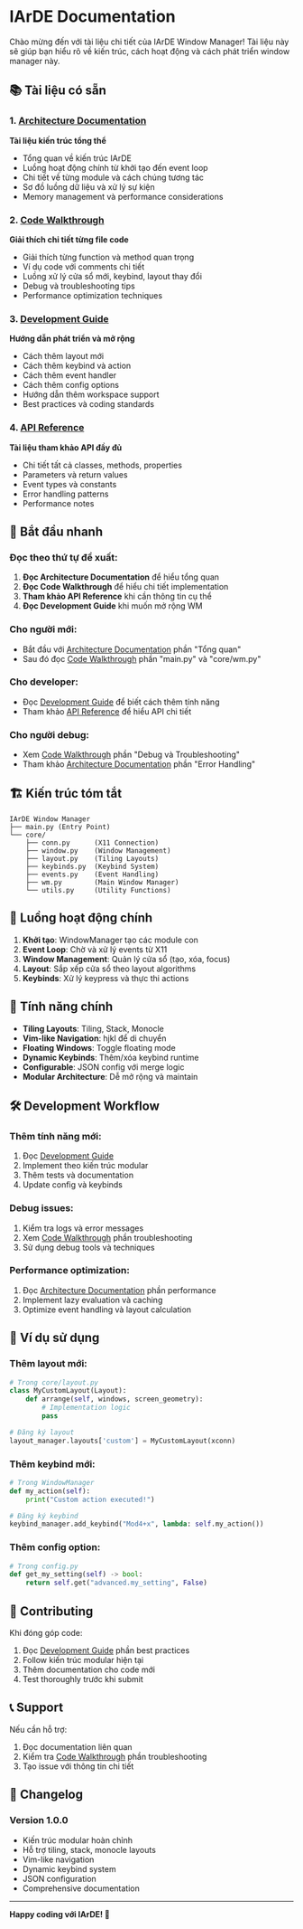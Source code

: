 # IArDE Documentation

Chào mừng đến với tài liệu chi tiết của IArDE Window Manager! Tài liệu này sẽ giúp bạn hiểu rõ về kiến trúc, cách hoạt động và cách phát triển window manager này.

## 📚 Tài liệu có sẵn

### 1. [Architecture Documentation](ARCHITECTURE.md)
**Tài liệu kiến trúc tổng thể**
- Tổng quan về kiến trúc IArDE
- Luồng hoạt động chính từ khởi tạo đến event loop
- Chi tiết về từng module và cách chúng tương tác
- Sơ đồ luồng dữ liệu và xử lý sự kiện
- Memory management và performance considerations

### 2. [Code Walkthrough](CODE_WALKTHROUGH.md)
**Giải thích chi tiết từng file code**
- Giải thích từng function và method quan trọng
- Ví dụ code với comments chi tiết
- Luồng xử lý cửa sổ mới, keybind, layout thay đổi
- Debug và troubleshooting tips
- Performance optimization techniques

### 3. [Development Guide](DEVELOPMENT_GUIDE.md)
**Hướng dẫn phát triển và mở rộng**
- Cách thêm layout mới
- Cách thêm keybind và action
- Cách thêm event handler
- Cách thêm config options
- Hướng dẫn thêm workspace support
- Best practices và coding standards

### 4. [API Reference](API_REFERENCE.md)
**Tài liệu tham khảo API đầy đủ**
- Chi tiết tất cả classes, methods, properties
- Parameters và return values
- Event types và constants
- Error handling patterns
- Performance notes

## 🚀 Bắt đầu nhanh

### Đọc theo thứ tự đề xuất:

1. **Đọc Architecture Documentation** để hiểu tổng quan
2. **Đọc Code Walkthrough** để hiểu chi tiết implementation
3. **Tham khảo API Reference** khi cần thông tin cụ thể
4. **Đọc Development Guide** khi muốn mở rộng WM

### Cho người mới:
- Bắt đầu với [Architecture Documentation](ARCHITECTURE.md) phần "Tổng quan"
- Sau đó đọc [Code Walkthrough](CODE_WALKTHROUGH.md) phần "main.py" và "core/wm.py"

### Cho developer:
- Đọc [Development Guide](DEVELOPMENT_GUIDE.md) để biết cách thêm tính năng
- Tham khảo [API Reference](API_REFERENCE.md) để hiểu API chi tiết

### Cho người debug:
- Xem [Code Walkthrough](CODE_WALKTHROUGH.md) phần "Debug và Troubleshooting"
- Tham khảo [Architecture Documentation](ARCHITECTURE.md) phần "Error Handling"

## 🏗️ Kiến trúc tóm tắt

```
IArDE Window Manager
├── main.py (Entry Point)
└── core/
    ├── conn.py      (X11 Connection)
    ├── window.py    (Window Management)
    ├── layout.py    (Tiling Layouts)
    ├── keybinds.py  (Keybind System)
    ├── events.py    (Event Handling)
    ├── wm.py        (Main Window Manager)
    └── utils.py     (Utility Functions)
```

## 🔄 Luồng hoạt động chính

1. **Khởi tạo**: WindowManager tạo các module con
2. **Event Loop**: Chờ và xử lý events từ X11
3. **Window Management**: Quản lý cửa sổ (tạo, xóa, focus)
4. **Layout**: Sắp xếp cửa sổ theo layout algorithms
5. **Keybinds**: Xử lý keypress và thực thi actions

## 🎯 Tính năng chính

- **Tiling Layouts**: Tiling, Stack, Monocle
- **Vim-like Navigation**: hjkl để di chuyển
- **Floating Windows**: Toggle floating mode
- **Dynamic Keybinds**: Thêm/xóa keybind runtime
- **Configurable**: JSON config với merge logic
- **Modular Architecture**: Dễ mở rộng và maintain

## 🛠️ Development Workflow

### Thêm tính năng mới:
1. Đọc [Development Guide](DEVELOPMENT_GUIDE.md)
2. Implement theo kiến trúc modular
3. Thêm tests và documentation
4. Update config và keybinds

### Debug issues:
1. Kiểm tra logs và error messages
2. Xem [Code Walkthrough](CODE_WALKTHROUGH.md) phần troubleshooting
3. Sử dụng debug tools và techniques

### Performance optimization:
1. Đọc [Architecture Documentation](ARCHITECTURE.md) phần performance
2. Implement lazy evaluation và caching
3. Optimize event handling và layout calculation

## 📖 Ví dụ sử dụng

### Thêm layout mới:
```python
# Trong core/layout.py
class MyCustomLayout(Layout):
    def arrange(self, windows, screen_geometry):
        # Implementation logic
        pass

# Đăng ký layout
layout_manager.layouts['custom'] = MyCustomLayout(xconn)
```

### Thêm keybind mới:
```python
# Trong WindowManager
def my_action(self):
    print("Custom action executed!")

# Đăng ký keybind
keybind_manager.add_keybind("Mod4+x", lambda: self.my_action())
```

### Thêm config option:
```python
# Trong config.py
def get_my_setting(self) -> bool:
    return self.get("advanced.my_setting", False)
```

## 🤝 Contributing

Khi đóng góp code:
1. Đọc [Development Guide](DEVELOPMENT_GUIDE.md) phần best practices
2. Follow kiến trúc modular hiện tại
3. Thêm documentation cho code mới
4. Test thoroughly trước khi submit

## 📞 Support

Nếu cần hỗ trợ:
1. Đọc documentation liên quan
2. Kiểm tra [Code Walkthrough](CODE_WALKTHROUGH.md) phần troubleshooting
3. Tạo issue với thông tin chi tiết

## 📝 Changelog

### Version 1.0.0
- Kiến trúc modular hoàn chỉnh
- Hỗ trợ tiling, stack, monocle layouts
- Vim-like navigation
- Dynamic keybind system
- JSON configuration
- Comprehensive documentation

---

**Happy coding với IArDE! 🎉**
